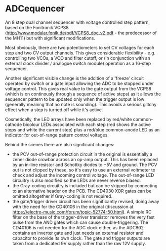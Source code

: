 # ADCequencer
An 8 step dual channel sequencer with voltage controlled step pattern, based on the Fonitronik VCPS8 (http://www.modular.fonik.de/pdf/VCPS8_doc_v2.pdf - the predecessor of the MH11) but with significant modifications.

Most obviously, there are two potentiometers to set CV voltages for each step and two CV output channels. This gives considerable flexibility - e.g. controlling two VCOs, a VCO and filter cutoff, or (in conjunction with an external clock divider / analogue switch module) operation as a 16-step sequencer.

Another significant visible change is the addition of a 'freeze' circuit operated by switch or a gate input allowing the ADC to be stopped under voltage control. This gives real value to the gate output from the VCPS8 (which is on continously through a sequence of active steps) as it allows the sequencer pattern to be updated only when the trigger output is low (generally meaning that no note is sounding). This avoids a serious glitchy effect when a step is turned off while it's active.

Cosmetically, the LED arrays have been replaced by red/white common-cathode bicolour LEDs associated with each step (red shows the active steps and white the current step) plus a red/blue common-anode LED as an indicator for out-of-range pattern control voltages.

Behind the scenes there are also significant changes:
- the PCV out-of-range protection circuit in the original is essentially a zener diode crowbar across an op-amp output. This has been replaced by an in-line resistor and Schottky diodes to +5V and ground. The PCV out is not clipped by these, so it's easy to use an external voltmeter to check and adjust the incoming control voltage. The out-of-range LED circuitry is also modified so the LEDs are never reverse biased.
- the Gray-coding circuitry is included but can be skipped by connecting to an alternative header on the PCB. The CD4030 XOR gates can be omitted altogether if Gray-coding is not required.
- the gate/trigger driver circuit has been significantly revised, doing away with the need for the CD40106 in the original (discussion at https://electro-music.com/forum/topic-52774-50.html). A simple RC filter on the base of the trigger-driver transistor removes the very fast pulse from the AND gates which can cause double-triggering. The CD40106 is not needed for the ADC clock either, as the ADC802 contains an inverter gate and just needs an external resistor and capacitor to provide its own clock. The gate and trigger outputs are taken from a dedicated 9V supply rather than the raw 12V supply.
